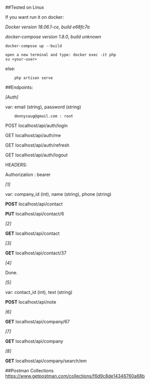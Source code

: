 ##Tested on Linux

If you want run it on docker:

_Docker version 18.06.1-ce, build e68fc7a_

_docker-compose version 1.8.0, build unknown_


    docker-compose up --build
    
    open a new terminal and type: docker exec -it php
    su <your-user>
 
else:
    
        php artisan serve
        

    
    
    
##Endpoints:

_[Auth]_

var: email (string), password (string)
        
        dennysaug@gmail.com : root

POST localhost/api/auth/login

GET localhost/api/auth/me

GET localhost/api/auth/refresh

GET localhost/api/auth/logout


HEADERS:

Authorization : bearer <token>


_[1]_

var: company_id (int), name (string), phone (string)

**POST** localhost/api/contact

**PUT** localhost/api/contact/6

_[2]_

**GET** localhost/api/contact

_[3]_

**GET** localhost/api/contact/37

_[4]_

Done.

_[5]_

var: contact_id (int), text (string)

**POST** localhost/api/note

_[6]_

**GET** localhost/api/company/67

_[7]_

**GET** localhost/api/company

_[8]_

**GET** localhost/api/company/search/em

##Postman Collections
https://www.getpostman.com/collections/f6d9c8de14346760a68b
